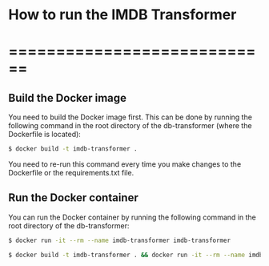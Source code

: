 # How to run the IMDB Transformer
# ============================

## Build the Docker image
You need to build the Docker image first. This can be done by running the following command in the root directory of the db-transformer (where the Dockerfile is located):

```bash
$ docker build -t imdb-transformer .
```

You need to re-run this command every time you make changes to the Dockerfile or the requirements.txt file.

## Run the Docker container
You can run the Docker container by running the following command in the root directory of the db-transformer:

```bash
$ docker run -it --rm --name imdb-transformer imdb-transformer
```

```bash
$ docker build -t imdb-transformer . && docker run -it --rm --name imdb-transformer imdb-transformer
```